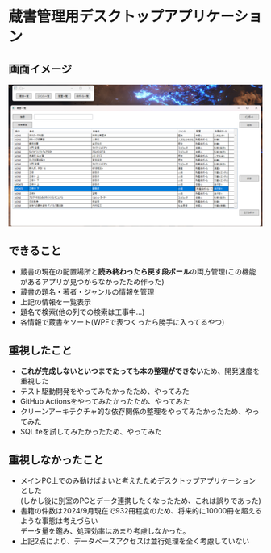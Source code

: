 # 蔵書管理用デスクトップアプリケーション
## 画面イメージ
![using image](Doc/動いてるとこ.png)

## できること
+ 蔵書の現在の配置場所と<strong>読み終わったら戻す段ボール</strong>の両方管理(この機能があるアプリが見つからなかったため作った)
+ 蔵書の題名・著者・ジャンルの情報を管理
+ 上記の情報を一覧表示
+ 題名で検索(他の列での検索は工事中...)
+ 各情報で蔵書をソート(WPFで表つくったら勝手に入ってるやつ)

## 重視したこと
+ <strong>これが完成しないといつまでたっても本の整理ができない</strong>ため、開発速度を重視した
+ テスト駆動開発をやってみたかったため、やってみた
+ GitHub Actionsをやってみたかったため、やってみた
+ クリーンアーキテクチャ的な依存関係の整理をやってみたかったため、やってみた
+ SQLiteを試してみたかったため、やってみた

## 重視しなかったこと
+ メインPC上でのみ動けばよいと考えたためデスクトップアプリケーションとした<br>
  (しかし後に別室のPCとデータ連携したくなったため、これは誤りであった)
+ 書籍の件数は2024/9月現在で932冊程度のため、将来的に10000冊を超えるような事態は考えづらい<br>
  データ量を鑑み、処理効率はあまり考慮しなかった。
+ 上記2点により、データベースアクセスは並行処理を全く考慮していない
